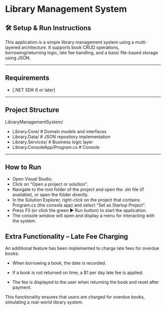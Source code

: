 # Library Management System

## 🛠 Setup & Run Instructions

This application is a simple library management system using a multi-layered architecture. It supports book CRUD operations, borrowing/returning logic, late fee handling, and a basic file-based storage using JSON.

---

## Requirements

- [.NET SDK 6 or later]

---

## Project Structure

LibraryManagementSystem/
- Library.Core/ # Domain models and interfaces
- Library.Data/ # JSON repository implementation
- Library.Services/ # Business logic layer
- Library.ConsoleApp/Program.cs # Console 

---

## How to Run

- Open Visual Studio.
- Click on "Open a project or solution".
- Navigate to the root folder of the project and open the .sln file (if available), or open the folder directly.
- In the Solution Explorer, right-click on the project that contains Program.cs (the console app) and select "Set as Startup Project".
- Press F5 (or click the green ► Run button) to start the application.
- The console window will open and display a menu for interacting with the system.



   

## Extra Functionality – Late Fee Charging
An additional feature has been implemented to charge late fees for overdue books:

- When borrowing a book, the date is recorded.

- If a book is not returned on time, a $1 per day late fee is applied.
 
- The fee is displayed to the user when returning the book and reset after payment.

This functionality ensures that users are charged for overdue books, simulating a real-world library system.
